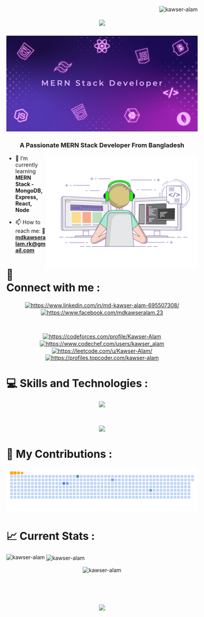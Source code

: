 <img align="right" src="https://komarev.com/ghpvc/?username=kawser-alam&label=Profile%20views&color=0e75b6&style=flat" alt="kawser-alam" /> </p>
<h1 align="center">
    <img src="https://readme-typing-svg.herokuapp.com/?font=Righteous&size=35&center=true&vCenter=true&width=500&height=70&duration=3000&lines=Hey+Everyone!+👋;+I'm+Kawser+Alam...😉;" />
</h1>
<div align="center"> <img src="https://github.com/kawser-alam/kawser-alam/blob/main/BANNER.png"> </div>
<h3 align="center">A Passionate MERN Stack Developer From Bangladesh</h3>
<img align="right" alt="coding" width="400" src="https://github.com/kawser-alam/kawser-alam/blob/main/ANIMATION.gif">

- 🌱 I’m currently learning **MERN Stack - MongoDB, Express, React, Node**

- 📫 How to reach me: 💌 **mdkawseralam.rk@gmail.com**
  
# 💞 Connect with me :
<p align="center">
<a href="https://www.linkedin.com/in/md-kawser-alam-695507308/" target="_blank"><img align="center" src="https://raw.githubusercontent.com/rahuldkjain/github-profile-readme-generator/master/src/images/icons/Social/linked-in-alt.svg" alt="https://www.linkedin.com/in/md-kawser-alam-695507308/" height="30" width="40" /></a>
<a href="https://www.facebook.com/mdkawseralam.23" target="_blank"><img align="center" src="https://raw.githubusercontent.com/rahuldkjain/github-profile-readme-generator/master/src/images/icons/Social/facebook.svg" alt="https://www.facebook.com/mdkawseralam.23" height="30" width="40" /></a>
</p>
<br>
 <p align="center">
<a href="https://codeforces.com/profile/Kawser-Alam" target="_blank"><img align="center" src="https://raw.githubusercontent.com/rahuldkjain/github-profile-readme-generator/master/src/images/icons/Social/codeforces.svg" alt="https://codeforces.com/profile/Kawser-Alam" height="30" width="40" /></a>
<a href="https://www.codechef.com/users/kawser_alam" target="_blank"><img align="center" src="https://cdn.jsdelivr.net/npm/simple-icons@3.1.0/icons/codechef.svg" alt="https://www.codechef.com/users/kawser_alam" height="30" width="40" /></a>
<a href="https://leetcode.com/u/Kawser-Alam/" target="blank"><img align="center" src="https://raw.githubusercontent.com/rahuldkjain/github-profile-readme-generator/master/src/images/icons/Social/leet-code.svg" alt="https://leetcode.com/u/Kawser-Alam/" height="30" width="40" /></a>
<a href="https://profiles.topcoder.com/kawser-alam" target="blank"><img align="center" src="https://raw.githubusercontent.com/rahuldkjain/github-profile-readme-generator/master/src/images/icons/Social/topcoder.svg" alt="https://profiles.topcoder.com/kawser-alam" height="30" width="40" /></a>
</p>

# 💻 Skills and Technologies :

<p align="center">
  <a href="https://skillicons.dev">
    <img src="https://skillicons.dev/icons?i=ps,ai,figma,git,c,cpp,js" />
  </a>
</p>
<br>
<p align="center">
  <a href="https://skillicons.dev">
    <img src="https://skillicons.dev/icons?i=html,css,tailwind" />
  </a>
</p>

# 🐍 My Contributions :

![snake gif](https://github.com/kawser-alam/kawser-alam/blob/output/github-contribution-grid-snake.gif)
# 📈 Current Stats :

<p><img align="left" src="https://github-readme-stats.vercel.app/api/top-langs?username=kawser-alam&show_icons=true&locale=en&layout=compact" alt="kawser-alam" /></p>
<p>&nbsp;<img align="center" src="https://github-readme-stats.vercel.app/api?username=kawser-alam&show_icons=true&locale=en" alt="kawser-alam" /></p>
<p align="center"><img align="center" src="https://github-readme-streak-stats.herokuapp.com/?user=kawser-alam&" alt="kawser-alam" /></p>
<br>
<h1 align="center">
    <img src="https://readme-typing-svg.herokuapp.com/?font=Righteous&size=25&center=true&vCenter=true&width=500&height=70&duration=3000&lines=Thanks+For+Viewing+My+Profile!+💙;" />
</h1>
